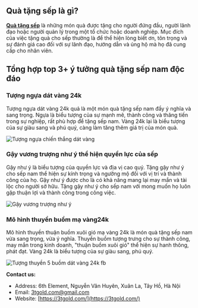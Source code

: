 <h2 id="ftoc-1-qua-tang-sep-la-gi" class="ftwp-heading"><strong>Quà tặng sếp là gì?</strong></h2>

<strong><a href="https://3tgold.com/qua-tang-sep.html" target="_blank" rel="noopener">Quà tặng sếp</a></strong> là những món quà được tặng cho người đứng đầu, người lãnh đạo hoặc người quản lý trong một tổ chức hoặc doanh nghiệp. Mục đích của việc tặng quà cho sếp thường là để thể hiện lòng biết ơn, tôn trọng và sự đánh giá cao đối với sự lãnh đạo, hướng dẫn và ủng hộ mà họ đã cung cấp cho nhân viên.

<h2><strong>Tổng hợp top 3+ ý tưởng quà tặng sếp nam độc đáo</strong></h2>

<h3><strong>Tượng ngựa dát vàng 24k</strong></h3>

Tượng ngựa dát vàng 24k quả là một món quà tặng sếp nam đầy ý nghĩa và sang trọng. Ngựa là biểu tượng của sự mạnh mẽ, thành công và thăng tiến trong sự nghiệp, rất phù hợp để tặng sếp nam. Vàng 24k lại là biểu tượng của sự giàu sang và phú quý, càng làm tăng thêm giá trị của món quà.

![Tượng ngựa chiến thắng dát vàng](https://github.com/3tgoldcom/quatangsep/assets/173459734/c6836112-8b6b-4178-ac92-30cba505394e)


<h3><strong>Gậy vương trượng như ý thể hiện quyền lực của sếp</strong></h3>

Gậy như ý là biểu tượng của quyền lực và địa vị cao quý. Tặng gậy như ý cho sếp nam thể hiện sự kính trọng và ngưỡng mộ đối với vị trí và thành công của họ. Gậy như ý được cho là có khả năng mang lại may mắn và tài lộc cho người sở hữu. Tặng gậy như ý cho sếp nam với mong muốn họ luôn gặp thuận lợi và thành công trong công việc.

![Gậy vương trượng như ý](https://github.com/3tgoldcom/quatangsep/assets/173459734/5d92ace6-0f9b-4579-967f-c9e29db7f825)


<h3><strong>Mô hình thuyền buồm mạ vàng24k </strong></h3>

Mô hình thuyền thuận buồm xuôi gió mạ vàng 24k là món quà tặng sếp nam vừa sang trọng, vừa ý nghĩa. Thuyền buồm tượng trưng cho sự thành công, may mắn trong kinh doanh, "thuận buồm xuôi gió" thể hiện sự hanh thông, phát đạt. Vàng 24k là biểu tượng của sự giàu sang, phú quý.

![Tượng thuyền 5 buồm dát vàng 24k fb](https://github.com/3tgoldcom/quatangsep/assets/173459734/ef2b4d77-b315-46eb-b922-83ed5016dd29)

**Contact us:**

*   Address: 6th Element, Nguyễn Văn Huyên, Xuân La, Tây Hồ, Hà Nội
*   Email: 3tgold.com@gmail.com
*   Website: [https://3tgold.com/](https://3tgold.com/)
